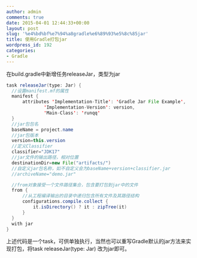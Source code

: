 ```yaml
---
author: admin
comments: true
date: 2015-04-01 12:44:33+00:00
layout: post
slug: '%e4%bd%bf%e7%94%a8gradle%e6%89%93%e5%8c%85jar'
title: 使用Gradle打包jar
wordpress_id: 192
categories:
- Gradle
---
```

在build.gradle中新增任务releaseJar，类型为jar
```java
task releaseJar(type: Jar) {
  //设置manifest.mf的属性
  manifest {
      attributes 'Implementation-Title': 'Gradle Jar File Example',
              'Implementation-Version': version,
              'Main-Class': 'runqq'
  }
  //jar包包名
  baseName = project.name
  //jar包版本
  version=this.version
  //定义Classifier
  classifier="JDK17"
  //jar文件的输出路径，相对位置
  destinationDir=new File("artifacts/")
  //自定义jar包名称，如不自定义会为baseName+version+classifier.jar
  //archiveName="demo.jar"

  //from对象接受一个文件路径集合，包含要打包到jar中的文件
  from {
      //从工程编译输出的目录中递归包含所有文件及其路径结构
      configurations.compile.collect {
          it.isDirectory() ? it : zipTree(it)
      }
  }
  with jar
}
```
上述代码是一个task，可供单独执行，当然也可以重写Gradle默认的jar方法来实现打包，将task releaseJar(type: Jar) 改为jar即可。
